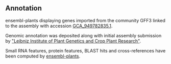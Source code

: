 **Annotation**
----------

ensembl-plants displaying genes imported from the community GFF3 linked to the assembly with accession [GCA\_949782835.1](http://www.ebi.ac.uk/ena/data/view/GCA_949782835.1).

Genomic annotation was deposited along with initial assembly submission by ["Leibniz Institute of Plant Genetics and Crop Plant Research"](https://www.ipk-gatersleben.de/en/).

Small RNA features, protein features, BLAST hits and cross-references have been
computed by [ensembl-plants](https://plants.ensembl.org/info/genome/annotation/index.html).

